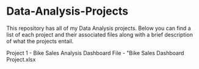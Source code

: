 # Data-Analysis-Projects

This repository has all of my Data Analysis projects. Below you can find a list of each project and their associated files along with a brief description of what the projects entail.

Project 1 - Bike Sales Analysis Dashboard
File - "Bike Sales Dashboard Project.xlsx
  
